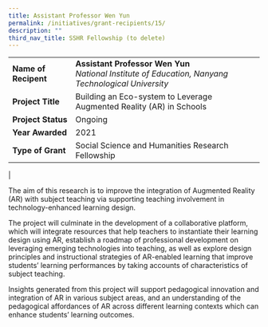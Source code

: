 ```yaml
---
title: Assistant Professor Wen Yun
permalink: /initiatives/grant-recipients/15/
description: ""
third_nav_title: SSHR Fellowship (to delete)
---
```



|  |  |
|---|---|
| **Name of Recipent** | **Assistant Professor Wen Yun**<br>_National Institute of Education, Nanyang Technological University_ |
| **Project Title** | Building an Eco-system to Leverage Augmented Reality (AR) in Schools |
| **Project Status** | Ongoing |
| **Year Awarded** | 2021 |
| **Type of Grant** | Social Science and Humanities Research Fellowship |
|

The aim of this research is to improve the integration of Augmented Reality (AR) with subject teaching via supporting teaching involvement in technology-enhanced learning design.

The project will culminate in the development of a collaborative platform, which will integrate resources that help teachers to instantiate their learning design using AR, establish a roadmap of professional development on leveraging emerging technologies into teaching, as well as explore design principles and instructional strategies of AR-enabled learning that improve students’ learning performances by taking accounts of characteristics of subject teaching.

Insights generated from this project will support pedagogical innovation and integration of AR in various subject areas, and an understanding of the pedagogical affordances of AR across different learning contexts which can enhance students’ learning outcomes.